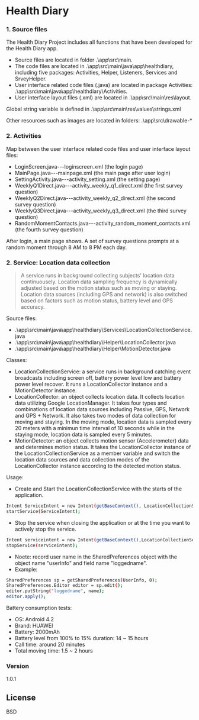 # Health Diary

### 1. Source files
The Health Diary Project includes all functions that have been developed for the Health Diary app.
  - Source files are located in folder .\app\src\main. 
  - The code files are located in .\app\src\main\java\app\healthdiary, including five packages: Activities, Helper, Listeners, Services and SrveyHelper. 
  - User interface related code files (.java) are located in package Activities: .\app\src\main\java\app\healthdiary\Activities.
  - User interface layout files (.xml) are located in .\app\src\main\res\layout.

Global string variable is defined in .\app\src\main\res\values\strings.xml

Other resources such as images are located in folders: .\app\src\drawable-*

### 2. Activities
Map between the user interface related code files and user interface layout files:
  - LoginScreen.java---loginscreen.xml (the login page)
  - MainPage.java---mainpage.xml (the main page after user login)
  - SettingActivity.java---activity_setting.xml (the setting page)
  - WeeklyQ1Direct.java---activity_weekly_q1_direct.xml (the first survey question)
  - WeeklyQ2Direct.java---activity_weekly_q2_direct.xml (the second survey question)
  - WeeklyQ3Direct.java---activity_weekly_q3_direct.xml (the third survey question)
  - RandomMomentContacts.java---activity_random_moment_contacts.xml (the fourth survey question)

After login, a main page shows. A set of survey questions prompts at a random moment through 8 AM to 8 PM each day.

### 2. Service: Location data collection

> A service runs in background collecting subjects' location data continuousely.
> Location data sampling frequency is dynamically adjusted 
> based on the motion status such as moving or staying.
> Location data sources (including GPS and network) is also switched 
> based on factors such as motion status, battery level and GPS accuracy.

Source files:
  - .\app\src\main\java\app\healthdiary\Services\LocationCollectionService.java
  - .\app\src\main\java\app\healthdiary\Helper\LocationCollector.java
  - .\app\src\main\java\app\healthdiary\Helper\MotionDetector.java
  
Classes: 
-  LocationCollectionService: a service runs in background catching event broadcasts including screen off, battery power level low and battery power level recover. It runs a LocationCollector instance and a MotionDetector instance.
-  LocationCollector: an object collects location data. It collects location data utilizing Google LocationManager. It takes four types and combinations of location data sources including Passive, GPS, Network and GPS + Network. It also takes two modes of data collection for moving and staying. In the moving mode, location data is sampled every 20 meters with a minimun time interval of 10 seconds while in the staying mode, location data is sampled every 5 minutes. 
-  MotionDetector: an object collects motion sensor (Accelerometer) data and determines motion status. It takes the LocationCollector instance of the LocationCollectionService as a member variable and switch the location data sources and data collection modes of the LocationCollector instance according to the detected motion status.

Usage: 
-  Create and Start the LocationCollectionService with the starts of the application. 
```sh
Intent ServiceIntent = new Intent(getBaseContext(), LocationCollectionService.class);
startService(ServiceIntent);
```
-  Stop the service when closing the application or at the time you want to actively stop the service.
```sh
Intent serviceintent = new Intent(getBaseContext(),LocationCollectionService.class);
stopService(serviceintent);
```
-  Noete: record user name in the SharedPreferences object with the object name "userInfo" and field name "loggedname". 
-  Example:
```sh
SharedPreferences sp = getSharedPreferences(UserInfo, 0);
SharedPreferences.Editor editor = sp.edit();
editor.putString("loggedname", name);
editor.apply();
```

Battery consumption tests:
-  OS: Android 4.2
-  Brand: HUAWEI
-  Battery: 2000mAh
-  Battery level from 100% to 15% duration: 14 ~ 15 hours 
-  Call time: around 20 minutes
-  Total moving time: 1.5 ~ 2 hours

### Version
1.0.1


License
----

BSD
